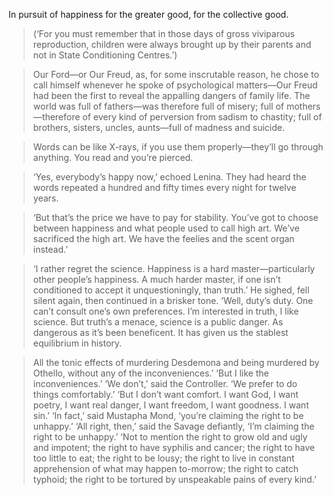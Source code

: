 In pursuit of happiness for the greater good, for the collective good.

> (‘For you must remember that in those days of gross viviparous reproduction, children were always brought up by their parents and not in State Conditioning Centres.’)

> Our Ford—or Our Freud, as, for some inscrutable reason, he chose to call himself whenever he spoke of psychological matters—Our Freud had been the first to reveal the appalling dangers of family life. The world was full of fathers—was therefore full of misery; full of mothers—therefore of every kind of perversion from sadism to chastity; full of brothers, sisters, uncles, aunts—full of madness and suicide.

> Words can be like X-rays, if you use them properly—they’ll go through anything. You read and you’re pierced.

> ‘Yes, everybody’s happy now,’ echoed Lenina. They had heard the words repeated a hundred and fifty times every night for twelve years.

> ‘But that’s the price we have to pay for stability. You’ve got to choose between happiness and what people used to call high art. We’ve sacrificed the high art. We have the feelies and the scent organ instead.’

> ‘I rather regret the science. Happiness is a hard master—particularly other people’s happiness. A much harder master, if one isn’t conditioned to accept it unquestioningly, than truth.’ He sighed, fell silent again, then continued in a brisker tone. ‘Well, duty’s duty. One can’t consult one’s own preferences. I’m interested in truth, I like science. But truth’s a menace, science is a public danger. As dangerous as it’s been beneficent. It has given us the stablest equilibrium in history.

> All the tonic effects of murdering Desdemona and being murdered by Othello, without any of the inconveniences.’ ‘But I like the inconveniences.’ ‘We don’t,’ said the Controller. ‘We prefer to do things comfortably.’ ‘But I don’t want comfort. I want God, I want poetry, I want real danger, I want freedom, I want goodness. I want sin.’ ‘In fact,’ said Mustapha Mond, ‘you’re claiming the right to be unhappy.’ ‘All right, then,’ said the Savage defiantly, ‘I’m claiming the right to be unhappy.’ ‘Not to mention the right to grow old and ugly and impotent; the right to have syphilis and cancer; the right to have too little to eat; the right to be lousy; the right to live in constant apprehension of what may happen to-morrow; the right to catch typhoid; the right to be tortured by unspeakable pains of every kind.’



